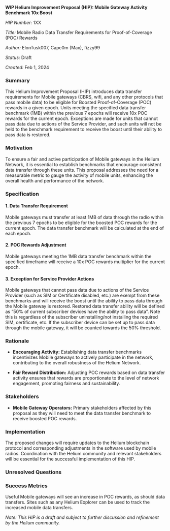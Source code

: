 **WIP Helium Improvement Proposal (HIP): Mobile Gateway Activity Benchmark 10x Boost**
 
*HIP Number:* 1XX
 
*Title:* Mobile Radio Data Transfer Requirements for Proof-of-Coverage (POC) Rewards
 
*Author:* ElonTusk007, Capc0m (Max), fizzy99
 
*Status:* Draft
 
*Created:* Feb 1, 2024
 
### Summary
 
This Helium Improvement Proposal (HIP) introduces data transfer requirements for Mobile gateways (CBRS, wifi, and any other protocols that pass mobile data) to be eligible for Boosted Proof-of-Coverage (POC) rewards in a given epoch. Units meeting the specified data transfer benchmark (1MB) within the previous 7 epochs will receive 10x POC rewards for the current epoch. Exceptions are made for units that cannot pass data due to actions of the Service Provider, and such units will not be held to the benchmark requirement to receive the boost until their ability to pass data is restored.
 
### Motivation
 
To ensure a fair and active participation of Mobile gateways in the Helium Network, it is essential to establish benchmarks that encourage consistent data transfer through these units. This proposal addresses the need for a measurable metric to gauge the activity of mobile units, enhancing the overall health and performance of the network.
 
### Specification
 
#### 1. Data Transfer Requirement
 
Mobile gateways must transfer at least 1MB of data through the radio within the previous 7 epochs to be eligible for the boosted POC rewards for the current epoch. The data transfer benchmark will be calculated at the end of each epoch.
 
#### 2. POC Rewards Adjustment
 
Mobile gateways meeting the 1MB data transfer benchmark within the specified timeframe will receive a 10x POC rewards multiplier for the current epoch.

#### 3. Exception for Service Provider Actions
 
Mobile gateways that cannot pass data due to actions of the Service Provider (such as SIM or Certificate disabled, etc.) are exempt from these benchmarks and will receive the boost until the ability to pass data through the Mobile gateway is restored. Restored data transfer ability will be defined as “50% of current subscriber devices have the ability to pass data”. Note this is regardless of the subscriber uninstalling/not installing the required SIM, certificate, etc. If the subscriber device can be set up to pass data through the mobile gateway, it will be counted towards the 50% threshold. 
 

 
### Rationale
 
- **Encouraging Activity:** Establishing data transfer benchmarks incentivizes Mobile gateways to actively participate in the network, contributing to the overall robustness of the Helium Network.
 
- **Fair Reward Distribution:** Adjusting POC rewards based on data transfer activity ensures that rewards are proportionate to the level of network engagement, promoting fairness and sustainability.
 
### Stakeholders
 
- **Mobile Gateway Operators:** Primary stakeholders affected by this proposal as they will need to meet the data transfer benchmark to receive boosted POC rewards.
 
### Implementation
 
The proposed changes will require updates to the Helium blockchain protocol and corresponding adjustments in the software used by mobile radios. Coordination with the Helium community and relevant stakeholders will be essential for the successful implementation of this HIP.
 
### Unresolved Questions

 
### Success Metrics
 
Useful Mobile gateways will see an increase in POC rewards, as should data transfers. Sites such as any Helium Explorer can be used to track the increased mobile data transfers. 
 


 
*Note: This HIP is a draft and subject to further discussion and refinement by the Helium community.*

